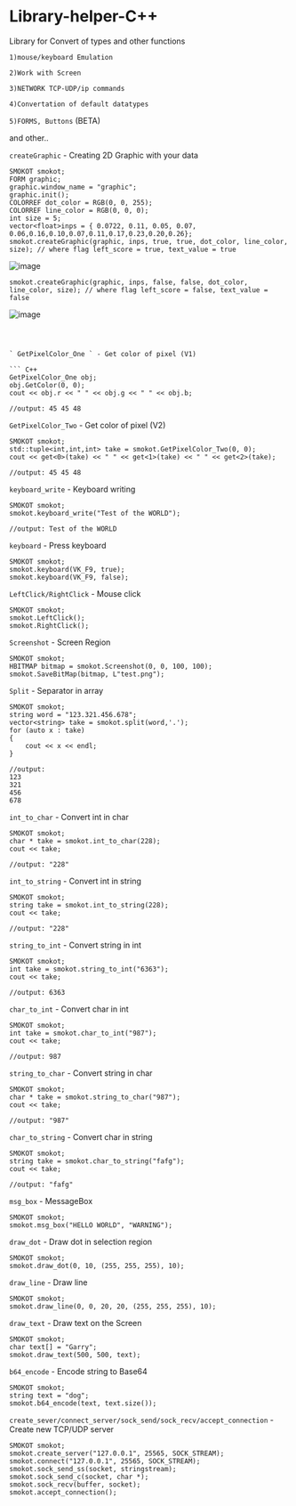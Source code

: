 # Library-helper-C++
Library for Convert of types and other functions

`1)mouse/keyboard Emulation`

`2)Work with Screen`

`3)NETWORK TCP-UDP/ip commands`

`4)Convertation of default datatypes`

`5)FORMS, Buttons` (BETA)

and other..


` createGraphic ` - Creating 2D Graphic with your data

``` 
SMOKOT smokot;
FORM graphic;
graphic.window_name = "graphic";
graphic.init();      
COLORREF dot_color = RGB(0, 0, 255);
COLORREF line_color = RGB(0, 0, 0);
int size = 5;
vector<float>inps = { 0.0722, 0.11, 0.05, 0.07, 0.06,0.16,0.10,0.07,0.11,0.17,0.23,0.20,0.26};
smokot.createGraphic(graphic, inps, true, true, dot_color, line_color, size); // where flag left_score = true, text_value = true
```
![image](https://user-images.githubusercontent.com/58879890/200120775-f7e64bd0-9481-4ba3-8c71-bdd2d80ab38f.png)

```
smokot.createGraphic(graphic, inps, false, false, dot_color, line_color, size); // where flag left_score = false, text_value = false
```
![image](https://user-images.githubusercontent.com/58879890/200120830-7122b749-e2ec-440d-8104-712da2ae0d00.png)


```



` GetPixelColor_One ` - Get color of pixel (V1)

``` C++
GetPixelColor_One obj;
obj.GetColor(0, 0);
cout << obj.r << " " << obj.g << " " << obj.b;

//output: 45 45 48
```


` GetPixelColor_Two ` - Get color of pixel (V2)

```
SMOKOT smokot;
std::tuple<int,int,int> take = smokot.GetPixelColor_Two(0, 0);
cout << get<0>(take) << " " << get<1>(take) << " " << get<2>(take);

//output: 45 45 48
 ```
 
 
` keyboard_write ` - Keyboard writing

````
SMOKOT smokot;
smokot.keyboard_write("Test of the WORLD");

//output: Test of the WORLD
````
` keyboard ` - Press keyboard
````
SMOKOT smokot;
smokot.keyboard(VK_F9, true);
smokot.keyboard(VK_F9, false);

````

` LeftClick/RightClick ` - Mouse click
````
SMOKOT smokot;
smokot.LeftClick();
smokot.RightClick();

````

` Screenshot ` - Screen Region

````
SMOKOT smokot;
HBITMAP bitmap = smokot.Screenshot(0, 0, 100, 100); 
smokot.SaveBitMap(bitmap, L"test.png");

````

` Split ` - Separator in array
````
SMOKOT smokot;
string word = "123.321.456.678";
vector<string> take = smokot.split(word,'.');
for (auto x : take)
{
	cout << x << endl;
}

//output: 
123
321
456
678
````

` int_to_char ` - Convert int in char
````
SMOKOT smokot;
char * take = smokot.int_to_char(228);
cout << take;

//output: "228"
````



` int_to_string ` - Convert int in string 
````
SMOKOT smokot;
string take = smokot.int_to_string(228);
cout << take;

//output: "228"
````


` string_to_int ` - Convert string in int
````
SMOKOT smokot;
int take = smokot.string_to_int("6363");
cout << take;

//output: 6363
````


` char_to_int ` - Convert char in int
````
SMOKOT smokot;
int take = smokot.char_to_int("987");
cout << take;

//output: 987
````

` string_to_char ` - Convert string in char
````
SMOKOT smokot;
char * take = smokot.string_to_char("987");
cout << take;

//output: "987"
````


` char_to_string ` - Convert char in string
````
SMOKOT smokot;
string take = smokot.char_to_string("fafg");
cout << take;

//output: "fafg"
````

` msg_box ` - MessageBox 
````
SMOKOT smokot;
smokot.msg_box("HELLO WORLD", "WARNING");
````

` draw_dot ` - Draw dot in selection region
````
SMOKOT smokot;
smokot.draw_dot(0, 10, (255, 255, 255), 10);
````

` draw_line ` - Draw line
````
SMOKOT smokot;
smokot.draw_line(0, 0, 20, 20, (255, 255, 255), 10);
````


` draw_text ` - Draw text on the Screen
````
SMOKOT smokot;
char text[] = "Garry";
smokot.draw_text(500, 500, text);
````

` b64_encode ` - Encode string to Base64
````
SMOKOT smokot;
string text = "dog";
smokot.b64_encode(text, text.size());
````

` create_sever/connect_server/sock_send/sock_recv/accept_connection ` - Create new TCP/UDP server
````
SMOKOT smokot;
smokot.create_server("127.0.0.1", 25565, SOCK_STREAM);
smokot.connect("127.0.0.1", 25565, SOCK_STREAM);
smokot.sock_send_ss(socket, stringstream);
smokot.sock_send_c(socket, char *);
smokot.sock_recv(buffer, socket);
smokot.accept_connection();
````


